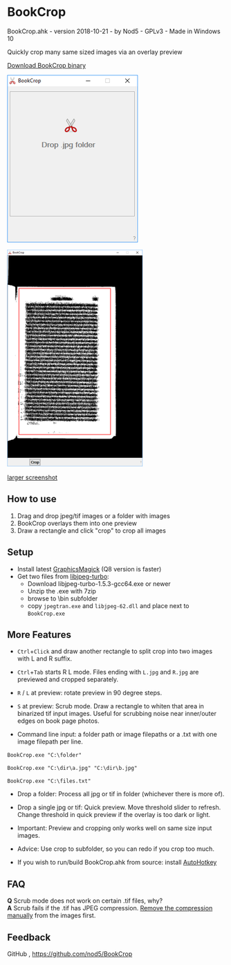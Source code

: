 ﻿
# BookCrop

BookCrop.ahk  -  version 2018-10-21  -  by Nod5  -  GPLv3  -  Made in Windows 10  

Quickly crop many same sized images via an overlay preview  

[Download BookCrop binary](https://github.com/nod5/BookCrop/releases)  

![Alt text](images/bookcrop_screenshot1.PNG?raw=true)

![Alt text](images/bookcrop_screenshot2.PNG?raw=true)

[larger screenshot](images/bookcrop_screenshot2_large.PNG)


## How to use
1. Drag and drop jpeg/tif images or a folder with images  
2. BookCrop overlays them into one preview  
3. Draw a rectangle and click "crop" to crop all images  

## Setup
- Install latest [GraphicsMagick](https://sourceforge.net/projects/graphicsmagick/files/graphicsmagick-binaries/) (Q8 version is faster)  
- Get two files from [libjpeg-turbo](https://sourceforge.net/projects/libjpeg-turbo/files/):
    - Download libjpeg-turbo-1.5.3-gcc64.exe or newer  
    - Unzip the .exe with 7zip  
    - browse to \bin subfolder  
    - copy `jpegtran.exe` and `libjpeg-62.dll` and place next to `BookCrop.exe`  

## More Features

- `Ctrl`+`Click` and draw another rectangle to split crop into two images with L and R suffix.  

- `Ctrl`+`Tab` starts R L mode. Files ending with `L.jpg` and `R.jpg` are previewed and cropped separately.  

- `R` / `L` at preview: rotate preview in 90 degree steps.  

- `S` at preview: Scrub mode. Draw a rectangle to whiten that area in binarized tif input images. Useful for scrubbing noise near inner/outer edges on book page photos.  

- Command line input: a folder path or image filepaths or a .txt with one image filepath per line.  
````
BookCrop.exe "C:\folder"
````

````
BookCrop.exe "C:\dir\a.jpg" "C:\dir\b.jpg"
````

````
BookCrop.exe "C:\files.txt"
````


- Drop a folder: Process all jpg or tif in folder (whichever there is more of).  

- Drop a single jpg or tif: Quick preview. Move threshold slider to refresh.  
Change threshold in quick preview if the overlay is too dark or light.  

- Important: Preview and cropping only works well on same size input images.  

- Advice: Use crop to subfolder, so you can redo if you crop too much.  

- If you wish to run/build BookCrop.ahk from source: install [AutoHotkey](https://autohotkey.com)  

## FAQ

**Q**  Scrub mode does not work on certain .tif files, why?  
**A**  Scrub fails if the .tif has JPEG compression. [Remove the compression manually](http://www.graphicsmagick.org/GraphicsMagick.html#details-compress) from the images first.

## Feedback
GitHub , https://github.com/nod5/BookCrop  
